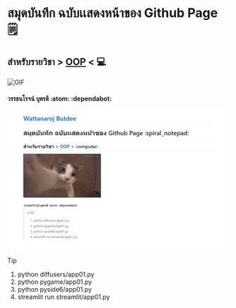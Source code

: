 # สมุดบันทึก ฉบับเเสดงหน้าของ Github Page :spiral_notepad:

## สำหรับรายวิชา > [OOP](https://wattanaroj2567.github.io/) < :computer:

![GIF](./CatsLove.gif)
 
#### วรรธนโรจน์ บุตรดี :atom: :dependabot:

![Image](Webpage.jpg)

   > [!TIP]
   > 1. python diffusers/app01.py
   > 2. python pygame/app01.py 
   > 3. python pyside6/app01.py
   > 4. streamlit run streamlit/app01.py

